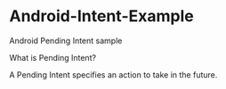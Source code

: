 # Android-Intent-Example
Android Pending Intent sample 

What is Pending Intent?

A Pending Intent specifies an action to take in the future.
